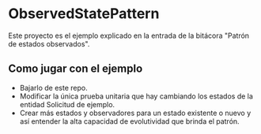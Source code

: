 ObservedStatePattern
=============

Este proyecto es el ejemplo explicado en la entrada de la bitácora "Patrón de estados observados".  

Como jugar con el ejemplo
------------

* Bajarlo de este repo.
* Modificar la única prueba unitaria que hay cambiando los estados de la entidad Solicitud de ejemplo.
* Crear más estados y observadores para un estado existente o nuevo y así entender la alta capacidad de evolutividad que brinda el patrón.